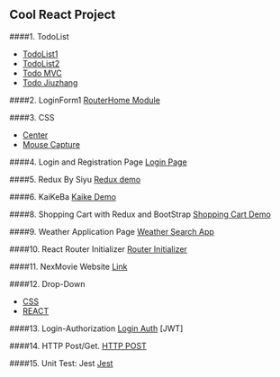 ## Cool React Project

####1. TodoList 
* [TodoList1](https://github.com/540792740/2020InterviewPerpare/tree/master/src/React/todo-list-jun26) 
* [TodoList2](https://github.com/540792740/2020InterviewPerpare/tree/master/src/React/todo-list-practive)
* [Todo MVC](https://github.com/540792740/2020InterviewPerpare/tree/master/src/React/kaiketodolist)
* [Todo Jiuzhang](https://github.com/540792740/JiuzhangReact/tree/main/todo-jiuzhang)   

####2. LoginForm1
[RouterHome Module](https://github.com/540792740/2020InterviewPerpare/tree/master/src/React/react-demo01/src)

####3. CSS
* [Center](https://github.com/540792740/React-Project/blob/master/src/CSSHTML/%E5%B1%85%E4%B8%AD.html)
* [Mouse Capture](https://github.com/540792740/2020InterviewPerpare/tree/master/src/React/content-project/src/html)

####4. Login and Registration Page
[Login Page](https://github.com/540792740/2020InterviewPerpare/tree/master/src/React/my-app)

####5. Redux By Siyu
[Redux demo](https://github.com/540792740/2020InterviewPerpare/tree/master/src/React/jun29-siyu)

####6. KaiKeBa 
[Kaike Demo]()

####8. Shopping Cart with Redux and BootStrap
[Shopping Cart Demo](https://github.com/540792740/2020InterviewPerpare/tree/master/src/React/kaikeredux/src)

####9. Weather Application Page
[Weather Search App](https://github.com/540792740/2020InterviewPerpare/tree/master/src/React/weather-react/src)

####10. React Router Initializer
[Router Initializer](https://github.com/540792740/2020InterviewPerpare/tree/master/src/React/content-project/src)

####11. NexMovie Website
[Link](https://github.com/540792740/NexMovie)

####12. Drop-Down
* [CSS](https://github.com/540792740/React-Project/blob/master/src/React/content-project/src/html/dropDown.html)
* [REACT](https://github.com/540792740/React-Project/blob/master/src/React/content-project/src/Component/DropDown.js)

####13. Login-Authorization
[Login Auth](https://github.com/540792740/React-Project/tree/master/src/React/content-project/src/loginAuth)
[JWT]

####14. HTTP Post/Get.
[HTTP POST](https://github.com/540792740/React-Project/tree/master/src/React/content-project/src/HttpPost)

####15. Unit Test: Jest
[Jest](https://github.com/540792740/React-Project/tree/master/src/React/unit-test)
